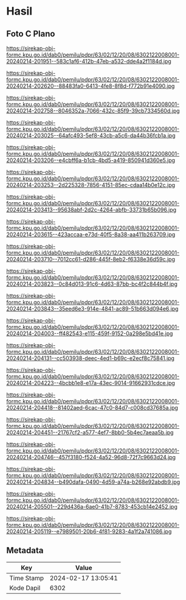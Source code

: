 # Hasil

## Foto C Plano

https://sirekap-obj-formc.kpu.go.id/dab0/pemilu/pdpr/63/02/12/20/08/6302122008001-20240214-201951--583c1af6-412b-47eb-a532-dde4a2f1184d.jpg

https://sirekap-obj-formc.kpu.go.id/dab0/pemilu/pdpr/63/02/12/20/08/6302122008001-20240214-202620--88483fa0-6413-4fe8-8f8d-f772b91e4090.jpg

https://sirekap-obj-formc.kpu.go.id/dab0/pemilu/pdpr/63/02/12/20/08/6302122008001-20240214-202758--8046352a-7066-432c-85f9-39cb7334560d.jpg

https://sirekap-obj-formc.kpu.go.id/dab0/pemilu/pdpr/63/02/12/20/08/6302122008001-20240214-203025--64afc493-5ef8-43cb-a5c6-da44b36fcb1a.jpg

https://sirekap-obj-formc.kpu.go.id/dab0/pemilu/pdpr/63/02/12/20/08/6302122008001-20240214-203206--e4cbff6a-b1cb-4bd5-a419-850941d360e5.jpg

https://sirekap-obj-formc.kpu.go.id/dab0/pemilu/pdpr/63/02/12/20/08/6302122008001-20240214-203253--2d225328-7856-4151-85ec-cdaa14b0e12c.jpg

https://sirekap-obj-formc.kpu.go.id/dab0/pemilu/pdpr/63/02/12/20/08/6302122008001-20240214-203413--95638abf-2d2c-4264-abfb-33731b65b096.jpg

https://sirekap-obj-formc.kpu.go.id/dab0/pemilu/pdpr/63/02/12/20/08/6302122008001-20240214-203615--423accaa-e73d-40f5-8a38-aa411b263709.jpg

https://sirekap-obj-formc.kpu.go.id/dab0/pemilu/pdpr/63/02/12/20/08/6302122008001-20240214-203710--7012cc61-d286-445f-8eb2-f6338e36d59c.jpg

https://sirekap-obj-formc.kpu.go.id/dab0/pemilu/pdpr/63/02/12/20/08/6302122008001-20240214-203823--0c84d013-91c6-4d63-87bb-bc4f2c844b4f.jpg

https://sirekap-obj-formc.kpu.go.id/dab0/pemilu/pdpr/63/02/12/20/08/6302122008001-20240214-203843--35eed6e3-914e-4841-ac89-51b663d094e6.jpg

https://sirekap-obj-formc.kpu.go.id/dab0/pemilu/pdpr/63/02/12/20/08/6302122008001-20240214-204003--ff482543-e115-459f-9152-0a298e5bd41e.jpg

https://sirekap-obj-formc.kpu.go.id/dab0/pemilu/pdpr/63/02/12/20/08/6302122008001-20240214-204131--cc503938-deec-4ed1-b69c-e2ecf8c75841.jpg

https://sirekap-obj-formc.kpu.go.id/dab0/pemilu/pdpr/63/02/12/20/08/6302122008001-20240214-204223--4bcbb1e8-e17a-43ec-9014-91662931cdce.jpg

https://sirekap-obj-formc.kpu.go.id/dab0/pemilu/pdpr/63/02/12/20/08/6302122008001-20240214-204418--81402aed-6cac-47c0-84d7-c008cd37685a.jpg

https://sirekap-obj-formc.kpu.go.id/dab0/pemilu/pdpr/63/02/12/20/08/6302122008001-20240214-204451--21767cf2-a577-4ef7-8bb0-5b4ec7aeaa5b.jpg

https://sirekap-obj-formc.kpu.go.id/dab0/pemilu/pdpr/63/02/12/20/08/6302122008001-20240214-204746--457f3180-f524-4a52-96d8-72f7c9663d24.jpg

https://sirekap-obj-formc.kpu.go.id/dab0/pemilu/pdpr/63/02/12/20/08/6302122008001-20240214-204834--b490dafa-0490-4d59-a74a-b268e92abdb9.jpg

https://sirekap-obj-formc.kpu.go.id/dab0/pemilu/pdpr/63/02/12/20/08/6302122008001-20240214-205501--229d436a-6ae0-41b7-8783-453cb14e2452.jpg

https://sirekap-obj-formc.kpu.go.id/dab0/pemilu/pdpr/63/02/12/20/08/6302122008001-20240214-205119--e7989501-20b6-4f81-9283-4a1f2a741086.jpg


## Metadata

| Key        | Value               |
| ---------- | ------------------- |
| Time Stamp | 2024-02-17 13:05:41 |
| Kode Dapil | 6302                |



